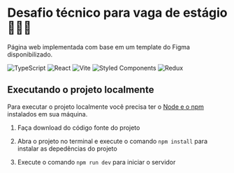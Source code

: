 # Desafio técnico para vaga de estágio 👨🏻‍💻

Página web implementada com base em um template do Figma disponibilizado.

![TypeScript](https://img.shields.io/badge/typescript-%23007ACC.svg?style=for-the-badge&logo=typescript&logoColor=white)
![React](https://img.shields.io/badge/react-%2320232a.svg?style=for-the-badge&logo=react&logoColor=%2361DAFB)
![Vite](https://img.shields.io/badge/vite-%23646CFF.svg?style=for-the-badge&logo=vite&logoColor=white)
![Styled Components](https://img.shields.io/badge/styled--components-DB7093?style=for-the-badge&logo=styled-components&logoColor=white)
![Redux](https://img.shields.io/badge/redux-%23593d88.svg?style=for-the-badge&logo=redux&logoColor=white)

## Executando o projeto localmente

Para executar o projeto localmente você precisa ter o [Node e o npm](https://nodejs.org/en/) instalados em sua máquina.

1. Faça download do código fonte do projeto

2. Abra o projeto no terminal e execute o comando `npm install` para instalar as depedências do projeto

3. Execute o comando `npm run dev` para iniciar o servidor
